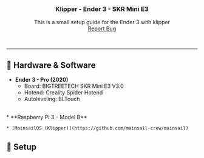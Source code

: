 <h3 align="center">Klipper - Ender 3 - SKR Mini E3</h3>
  <p align="center">
    This is a small setup guide for the Ender 3 with klipper
    <br />
    <a href="https://github.com/Kr3b5/klipper-ender3_skr/issues">Report Bug</a>
  </p>
  <br />

---

## :wrench: Hardware & Software

  * **Ender 3 - Pro (2020)**
    * Board: BIGTREETECH SKR Mini E3 V3.0 
    * Hotend: Creality Spider Hotend 
    * Autoleveling: BLTouch 
  <br />
  * **Raspberry Pi 3 - Model B**

    * [MainsailOS (Klipper)](https://github.com/mainsail-crew/mainsail) 



## :hammer: Setup 




